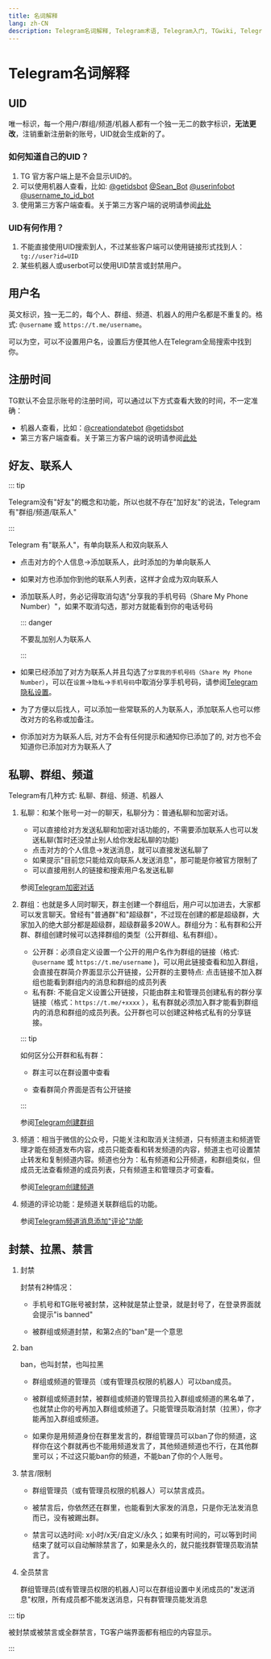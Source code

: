 ```yaml
---
title: 名词解释
lang: zh-CN
description: Telegram名词解释, Telegram术语, Telegram入门, TGwiki, Telegram知识库
---
```


# Telegram名词解释

## UID

唯一标识，每一个用户/群组/频道/机器人都有一个独一无二的数字标识，**无法更改**，注销重新注册新的账号，UID就会生成新的了。

### 如何知道自己的UID？

1. TG 官方客户端上是不会显示UID的。
2. 可以使用机器人查看，比如: [@getidsbot](https://t.me/getidsbot) [@Sean_Bot](https://t.me/Sean_Bot) [@userinfobot](https://t.me/userinfobot)[ @username_to_id_bot](https://t.me/username_to_id_bot)
3. 使用第三方客户端查看。关于第三方客户端的说明请参阅[此处](/tgwiki/thirdparty)

### UID有何作用？

1. 不能直接使用UID搜索到人，不过某些客户端可以使用链接形式找到人：`tg://user?id=UID`
2. 某些机器人或userbot可以使用UID禁言或封禁用户。

## 用户名

英文标识，独一无二的，每个人、群组、频道、机器人的用户名都是不重复的。格式: `@username` 或 `https://t.me/username`。

可以为空，可以不设置用户名，设置后方便其他人在Telegram全局搜索中找到你。

## 注册时间

TG默认不会显示账号的注册时间，可以通过以下方式查看大致的时间，不一定准确：

- 机器人查看，比如：[@creationdatebot](https://t.me/creationdatebot) [@getidsbot](https://t.me/getidsbot)
- 第三方客户端查看。关于第三方客户端的说明请参阅[此处](/tgwiki/thirdparty)

## 好友、联系人

::: tip

Telegram没有"好友"的概念和功能，所以也就不存在"加好友"的说法，Telegram 有"群组/频道/联系人"

:::

Telegram 有"联系人"，有单向联系人和双向联系人

* 点击对方的个人信息->添加联系人，此时添加的为单向联系人

* 如果对方也添加你到他的联系人列表，这样才会成为双向联系人

* 添加联系人时，务必记得取消勾选"分享我的手机号码（Share My Phone Number）"，如果不取消勾选，那对方就能看到你的电话号码

  ::: danger

  不要乱加别人为联系人

  :::

* 如果已经添加了对方为联系人并且勾选了`分享我的手机号码（Share My Phone Number）`，可以在`设置`->`隐私`->`手机号码`中取消分享手机号码，请参阅[Telegram隐私设置](/tgwiki/privacy)。
* 为了方便以后找人，可以添加一些常联系的人为联系人，添加联系人也可以修改对方的名称或加备注。
* 你添加对方为联系人后, 对方不会有任何提示和通知你已添加了的, 对方也不会知道你已添加对方为联系人了

## 私聊、群组、频道

Telegram有几种方式: 私聊、群组、频道、机器人

1. 私聊：和某个账号一对一的聊天，私聊分为：普通私聊和加密对话。

   * 可以直接给对方发送私聊和加密对话功能的，不需要添加联系人也可以发送私聊(暂时还没禁止别人给你发起私聊的功能)
   * 点击对方的个人信息->发送消息，就可以直接发送私聊了
   * 如果提示"目前您只能给双向联系人发送消息"，那可能是你被官方限制了
   * 可以直接用别人的链接和搜索用户名发送私聊

   参阅[Telegram加密对话](/tgwiki/encrypt)

2. 群组：也就是多人同时聊天，群主创建一个群组后，用户可以加进去，大家都可以发言聊天。曾经有"普通群"和"超级群"，不过现在创建的都是超级群，大家加入的绝大部分都是超级群，超级群最多20W人。群组分为：私有群和公开群、群组创建时候可以选择群组的类型（公开群组、私有群组）。

   - 公开群：必须自定义设置一个公开的用户名作为群组的链接（格式: `@username` 或 `https://t.me/username` )，可以用此链接查看和加入群组，会直接在群简介界面显示公开链接，公开群的主要特点: 点击链接不加入群组也能看到群组内的消息和群组的成员列表
   - 私有群: 不能自定义设置公开链接，只能由群主和管理员创建私有的群分享链接（格式：`https://t.me/+xxxx` ），私有群就必须加入群才能看到群组内的消息和群组的成员列表。公开群也可以创建这种格式私有的分享链接。

   ::: tip

   如何区分公开群和私有群：

   - 群主可以在群设置中查看

   - 查看群简介界面是否有公开链接

   :::

   参阅[Telegram创建群组](/tgwiki/creategroup)

3. 频道：相当于微信的公众号，只能关注和取消关注频道，只有频道主和频道管理才能在频道发布内容，成员只能查看和转发频道的内容，频道主也可设置禁止转发和复制频道内容。频道也分为：私有频道和公开频道，和群组类似，但成员无法查看频道的成员列表，只有频道主和管理员才可查看。

   参阅[Telegram创建频道](/tgwiki/createchannel)

4. 频道的评论功能：是频道关联群组后的功能。

   参阅[Telegram频道消息添加"评论"功能](/tgwiki/comment)

## 封禁、拉黑、禁言

1. 封禁

   封禁有2种情况：

   - 手机号和TG账号被封禁，这种就是禁止登录，就是封号了，在登录界面就会提示"is banned"

   - 被群组或频道封禁，和第2点的"ban"是一个意思

2. ban

   ban，也叫封禁，也叫拉黑

   - 群组或频道的管理员（或有管理员权限的机器人）可以ban成员。

   - 被群组或频道封禁，被群组或频道的管理员拉入群组或频道的黑名单了，也就禁止你的号再加入群组或频道了。只能管理员取消封禁（拉黑），你才能再加入群组或频道。

   - 如果你是用频道身份在群里发言的，群组管理员可以ban了你的频道，这样你在这个群就再也不能用频道发言了，其他频道频道也不行，在其他群里可以；不过这只能ban你的频道，不能ban了你的个人账号。

3. 禁言/限制

   - 群组管理员（或有管理员权限的机器人）可以禁言成员。

   - 被禁言后，你依然还在群里，也能看到大家发的消息，只是你无法发消息而已，没有被踢出群。

   - 禁言可以选时间: x小时/x天/自定义/永久；如果有时间的，可以等到时间结束了就可以自动解除禁言了，如果是永久的，就只能找群管理员取消禁言了。

4. 全员禁言

   群组管理员(或有管理员权限的机器人)可以在群组设置中关闭成员的"发送消息"权限，所有成员都不能发送消息，只有群管理员能发消息

::: tip

被封禁或被禁言或全群禁言，TG客户端界面都有相应的内容显示。

:::

